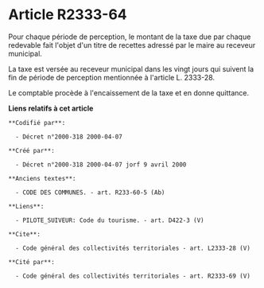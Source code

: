 # Article R2333-64

Pour chaque période de perception, le montant de la taxe due par chaque redevable fait l'objet d'un titre de recettes adressé
par le maire au receveur municipal.

La taxe est versée au receveur municipal dans les vingt jours qui suivent la fin de période de perception mentionnée à
l'article L. 2333-28.

Le comptable procède à l'encaissement de la taxe et en donne quittance.

**Liens relatifs à cet article**

	**Codifié par**:

	  - Décret n°2000-318 2000-04-07

	**Créé par**:

	  - Décret n°2000-318 2000-04-07 jorf 9 avril 2000

	**Anciens textes**:

	  - CODE DES COMMUNES. - art. R233-60-5 (Ab)

	**Liens**:

	  - PILOTE_SUIVEUR: Code du tourisme. - art. D422-3 (V)

	**Cite**:

	  - Code général des collectivités territoriales - art. L2333-28 (V)

	**Cité par**:

	  - Code général des collectivités territoriales - art. R2333-69 (V)

